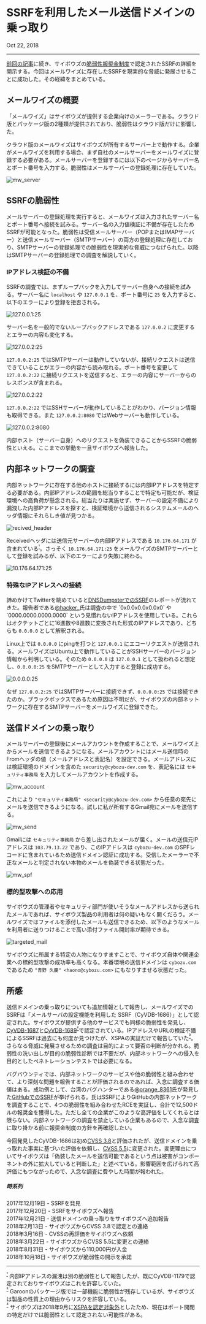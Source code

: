 # SSRFを利用したメール送信ドメインの乗っ取り

<p class="modest" align="left">Oct 22, 2018</p>

---

[前回の記事](/2018/ssrf_in_cybozu.md)に続き、サイボウズの[脆弱性報奨金制度](https://cybozu.co.jp/products/bug-bounty/)で認定されたSSRFの詳細を開示する。今回はメールワイズに存在したSSRFを現実的な脅威に発展させることに成功した。その経緯をまとめている。

## メールワイズの概要

「メールワイズ」はサイボウズが提供する企業向けのメーラーである。クラウド版とパッケージ版の2種類が提供されており、脆弱性はクラウド版だけに影響した。

クラウド版のメールワイズはサイボウズが所有するサーバー上で動作する。企業がメールワイズを利用する場合、まず自社のメールサーバーをメールワイズに登録する必要がある。メールサーバーを登録するには以下のページからサーバー名とポート番号を入力する。脆弱性はメールサーバーの登録処理に存在していた。

![mw_server](/assets/2018/smtp_domain_takeover/mw_server.png)

## SSRFの脆弱性

メールサーバーの登録処理を実行すると、メールワイズは入力されたサーバー名とポート番号へ接続を試みる。サーバー名の入力値検証に不備が存在したためSSRFが可能となった。脆弱性は受信メールサーバー（POPまたはIMAPサーバー）と送信メールサーバー（SMTPサーバー）の両方の登録処理に存在しており、SMTPサーバーの登録処理での脆弱性を現実的な脅威につなげられた。以降はSMTPサーバーの登録処理での調査を解説していく。

### IPアドレス検証の不備

SSRFの調査では、まずループバックを入力してサーバー自身への接続を試みる。サーバー名に `localhost` や `127.0.0.1` を、ポート番号に `25` を入力すると、以下のエラーにより登録を拒否される。

![127.0.0.1:25](/assets/2018/smtp_domain_takeover/127.0.0.1_25.png)

サーバー名を一般的でないループバックアドレスである `127.0.0.2` に変更するとエラーの内容も変化する。

![127.0.0.2:25](/assets/2018/smtp_domain_takeover/127.0.0.2_25.png)

`127.0.0.2:25` ではSMTPサーバーは動作していないが、接続リクエストは送信できていることがエラーの内容から読み取れる。ポート番号を変更して `127.0.0.2:22` に接続リクエストを送信すると、エラーの内容にサーバーからのレスポンスが含まれる。

![127.0.0.2:22](/assets/2018/smtp_domain_takeover/127.0.0.2_22.png)

`127.0.0.2:22` ではSSHサーバーが動作していることがわかり、バージョン情報も取得できる。また `127.0.0.2:8080` ではWebサーバーも動作している。

![127.0.0.2:8080](/assets/2018/smtp_domain_takeover/127.0.0.2_8080.png)

内部ホスト（サーバー自身）へのリクエストを偽装できることからSSRFの脆弱性といえる。ここまでの挙動を一旦サイボウズへ報告した。

## 内部ネットワークの調査

内部ネットワークに存在する他のホストに接続するには内部IPアドレスを特定する必要がある。内部IPアドレスの範囲を総当りすることで特定も可能だが、検証環境への高負荷が懸念される。総当たりは実施せず、サーバーの設定不備により漏洩した内部IPアドレスを探すと、検証環境から送信されるシステムメールのヘッダ情報にそれらしき値が見つかる。

![recived_header](/assets/2018/smtp_domain_takeover/recived_header.png)

Receivedヘッダには送信元サーバーの内部IPアドレスである `10.176.64.171` が含まれている<sup id="f1">[¹](#fn1)</sup>。さっそく `10.176.64.171:25` をメールワイズのSMTPサーバーとして登録を試みるが、以下のエラーにより失敗に終わる。

![10.176.64.171:25](/assets/2018/smtp_domain_takeover/10.176.64.171_25.png)

### 特殊なIPアドレスへの接続

諦めかけてTwitterを眺めていると[DNSDumpsterでのSSRF](https://www.corben.io/hackertarget/)のレポートが流れてきた。報告者である[@hacker_](https://twitter.com/hacker_)氏は調査の中で `0x0.0x0.0x0.0x0` や `0000.0000.0000.0000` という見慣れないIPアドレスを使用している。これらはオクテットごとに16進数や8進数に変換された形式のIPアドレスであり、どちらも `0.0.0.0` として解釈される。

Linux上では `0.0.0.0` にpingを打つと `127.0.0.1` にエコーリクエストが送信される。メールワイズはUbuntu上で動作していることがSSHサーバーのバージョン情報から判明している。そのため `0.0.0.0` は `127.0.0.1` として扱われると想定し、`0.0.0.0:25` をSMTPサーバーとして入力すると登録に成功する。

![0.0.0.0:25](/assets/2018/smtp_domain_takeover/0.0.0.0_25.png)

なぜ `127.0.0.2:25` ではSMTPサーバーに接続できず、`0.0.0.0:25` では接続できたのか。ブラックボックスであるため原因は不明だが、サイボウズの内部ネットワークに存在するSMTPサーバーをメールワイズに登録できた。

## 送信ドメインの乗っ取り

メールサーバーの登録後にメールアカウントを作成することで、メールワイズ上からメールを送信できるようになる。メールアカウントにはメール送信時のFromヘッダの値（メールアドレスと表記名）を設定できる。メールアドレスには検証環境のドメインを含めた `security@cybozu-dev.com` を、表記名には `セキュリティ事務局` を入力してメールアカウントを作成する。

![mw_account](/assets/2018/smtp_domain_takeover/mw_account.png)

これにより `"セキュリティ事務局" <security@cybozu-dev.com>` から任意の宛先にメールを送信できるようになる。試しに私が所有するGmail宛にメールを送信する。

![mw_send](/assets/2018/smtp_domain_takeover/mw_send.png)

Gmailには `セキュリティ事務局` から差し出されたメールが届く。メールの送信元IPアドレスは `103.79.13.22` であり、このIPアドレスは `cybozu-dev.com` のSPFレコードに含まれているため送信ドメイン認証に成功する。受信したメーラーで不正なメールと判定されない本物のメールを偽装できる状態だった。

![mw_spf](/assets/2018/smtp_domain_takeover/mw_spf.png)

### 標的型攻撃への応用

サイボウズの管理者やセキュリティ部門が使いそうなメールアドレスから送られたメールであれば、サイボウズ製品の利用者は何の疑いもなく開くだろう。メールワイズではファイルを添付したメールも送信できるため、以下のようなメールを利用者に送りつけることで高い添付ファイル開封率が期待できる。

![targeted_mail](/assets/2018/smtp_domain_takeover/targeted_mail.png)

サイボウズに所属する特定の人物になりすますことで、サイボウズ自体や関連企業への標的型攻撃の成功率も高くなる。本番環境の送信ドメインは `cybozu.com` であるため `"青野 久慶" <haono@cybozu.com>` にもなりすませる状態だった。

## 所感

送信ドメインの乗っ取りについても追加情報として報告し、メールワイズでのSSRFは「メールサーバの設定機能を利用した SSRF（CyVDB-1686）」として認定された。サイボウズが提供する他のサービスでも同様の脆弱性を発見し、[CyVDB-1687](https://kb.cybozu.support/article/33103/)と[CyVDB-1689](https://kb.cybozu.support/article/33779/)<sup id="f2">[²](#fn2)</sup>で認定されている。IPアドレスやURLの検証不備によるSSRFは過去にも何度か見つけたが、XSPAの実証だけで報告していた<sup id="f3">[³](#fn3)</sup>。さらなる脅威に発展させるための調査は目的によって要否の判断が分かれる。脆弱性の洗い出しが目的の脆弱性診断では不要だが、内部ネットワークへの侵入を目的としたペネトレーションテストでは必要になる。

バグバウンティでは、内部ネットワークのサービスや他の脆弱性と組み合わせて、より深刻な問題を報告することが評価されるのであれば、入念に調査する価値はある。成功例として、台湾のバグハンターである[@orange_8361](https://twitter.com/orange_8361)氏が発見した[GitHubでのSSRF](http://blog.orange.tw/2017/07/how-i-chained-4-vulnerabilities-on.html)が挙げられる。氏はSSRFによりGitHubの内部ネットワークを調査することで、4つの脆弱性を組み合わせたRCEを実証し、合計で12,500ドルの報奨金を獲得した。ただし全ての企業がこのような高評価をしてくれるとは限らない。内部ネットワークの調査を禁止している企業もあるので、入念な調査に取り掛かる前に報奨金制度の方針を再確認したい。

今回発見したCyVDB-1686は初め[CVSS 3.8](https://www.first.org/cvss/calculator/3.0#CVSS:3.0/AV:N/AC:L/PR:H/UI:N/S:U/C:L/I:L/A:N)と評価されたが、送信ドメインを乗っ取れた事実に基づいた評価を依頼し、[CVSS 5.5](https://www.first.org/cvss/calculator/3.0#CVSS:3.0/AV:N/AC:L/PR:H/UI:N/S:C/C:L/I:L/A:N)に変更された。変更理由についてサイボウズは「偽装したメールを送信可能であるという点は被害がコンポーネントの外に拡大していると判断した」と述べている。影響範囲を広げられて高評価にもつながったので、入念な調査に費やした時間が報われた。

##### 時系列

2017年12月19日 - SSRFを発見  
2017年12月20日 - SSRFをサイボウズへ報告  
2017年12月21日 - 送信ドメインの乗っ取りをサイボウズへ追加報告  
2018年2月13日 - サイボウズからCVSS 3.8で認定との連絡  
2018年3月16日 - CVSSの再評価をサイボウズへ依頼  
2018年3月22日 - サイボウズからCVSS 5.5に変更との連絡  
2018年8月31日 - サイボウズから110,000円が入金  
2018年10月18日 - サイボウズが脆弱性の開示を承諾  

---

<sup id="fn1">[¹](#f1)</sup> 内部IPアドレスの漏洩は別の脆弱性として報告したが、既にCyVDB-1179で認定されておりサイボウズはこれを許容していた。  
<sup id="fn2">[²](#f2)</sup> Garoonのパッケージ版では一部機能に脆弱性が残存しているが、サイボウズは製品の性質上の理由からリスクを許容している。  
<sup id="fn3">[³](#f3)</sup> サイボウズは2018年9月に[XSPAを認定対象外](https://github.com/cybozu/bugbounty/blob/master/scope/XSPA.md)としたため、現在はポート開閉の特定だけでは脆弱性として認定されない可能性がある。  

